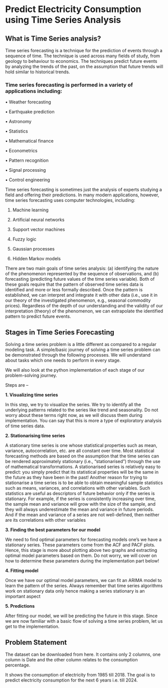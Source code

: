 # Predict Electricity Consumption using Time Series Analysis

## What is Time Series analysis?
Time series forecasting is a technique for the prediction of events through a sequence of time. The technique is used across many fields of study, from geology to behaviour to economics. The techniques predict future events by analyzing the trends of the past, on the assumption that future trends will hold similar to historical trends.

### Time series forecasting is performed in a variety of applications including:

• Weather forecasting

• Earthquake prediction

• Astronomy

• Statistics

• Mathematical finance

• Econometrics

• Pattern recognition

• Signal processing

• Control engineering

Time series forecasting is sometimes just the analysis of experts studying a field and offering their predictions. In many modern applications, however, time series forecasting uses computer technologies, including:

1. Machine learning

2. Artificial neural networks

3. Support vector machines

4. Fuzzy logic

5. Gaussian processes

6. Hidden Markov models

There are two main goals of time series analysis: (a) identifying the nature of the phenomenon represented by the sequence of observations, and (b) forecasting (predicting future values of the time series variable). Both of these goals require that the pattern of observed time series data is identified and more or less formally described. Once the pattern is established, we can interpret and integrate it with other data (i.e., use it in our theory of the investigated phenomenon, e.g., seasonal commodity prices). Regardless of the depth of our understanding and the validity of our interpretation (theory) of the phenomenon, we can extrapolate the identified pattern to predict future events.

## Stages in Time Series Forecasting
Solving a time series problem is a little different as compared to a regular modeling task. A simple/basic journey of solving a time series problem can be demonstrated through the following processes. We will understand about tasks which one needs to perform in every stage.

We will also look at the python implementation of each stage of our problem-solving journey.

Steps are –

**1. Visualizing time series**

In this step, we try to visualize the series. We try to identify all the underlying patterns related to the series like trend and seasonality. Do not worry about these terms right now, as we will discuss them during implementation. You can say that this is more a type of exploratory analysis of time series data.

**2. Stationarising time series**

A stationary time series is one whose statistical properties such as mean, variance, autocorrelation, etc. are all constant over time. Most statistical forecasting methods are based on the assumption that the time series can be rendered approximately stationary (i.e., “stationarised”) through the use of mathematical transformations. A stationarised series is relatively easy to predict: you simply predict that its statistical properties will be the same in the future as they have been in the past! Another reason for trying to stationarise a time series is to be able to obtain meaningful sample statistics such as means, variances, and correlations with other variables. Such statistics are useful as descriptors of future behavior only if the series is stationary. For example, if the series is consistently increasing over time, the sample mean and variance will grow with the size of the sample, and they will always underestimate the mean and variance in future periods. And if the mean and variance of a series are not well-defined, then neither are its correlations with other variables

**3. Finding the best parameters for our model**

We need to find optimal parameters for forecasting models one’s we have a stationary series. These parameters come from the ACF and PACF plots. Hence, this stage is more about plotting above two graphs and extracting optimal model parameters based on them. Do not worry, we will cover on how to determine these parameters during the implementation part below!

**4. Fitting model**

Once we have our optimal model parameters, we can fit an ARIMA model to learn the pattern of the series. Always remember that time series algorithms work on stationary data only hence making a series stationary is an important aspect

**5. Predictions**

After fitting our model, we will be predicting the future in this stage. Since we are now familiar with a basic flow of solving a time series problem, let us get to the implementation.

## Problem Statement
The dataset can be downloaded from here. It contains only 2 columns, one column is Date and the other column relates to the consumption percentage.

It shows the consumption of electricity from 1985 till 2018. The goal is to predict electricity consumption for the next 6 years i.e. till 2024.
